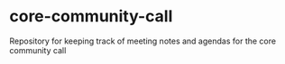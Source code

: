 # core-community-call
Repository for keeping track of meeting notes and agendas for the core community call
